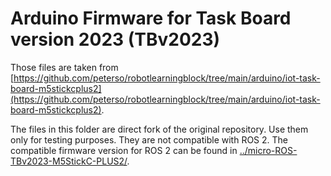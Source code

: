# Arduino Firmware for Task Board version 2023 (TBv2023)

Those files are taken from [https://github.com/peterso/robotlearningblock/tree/main/arduino/iot-task-board-m5stickcplus2](https://github.com/peterso/robotlearningblock/tree/main/arduino/iot-task-board-m5stickcplus2).

The files in this folder are direct fork of the original repository. Use them only for testing purposes. They are not compatible with ROS 2. The compatible firmware version for ROS 2 can be found in [../micro-ROS-TBv2023-M5StickC-PLUS2/](../micro-ROS-TBv2023-M5StickC-PLUS2/).
